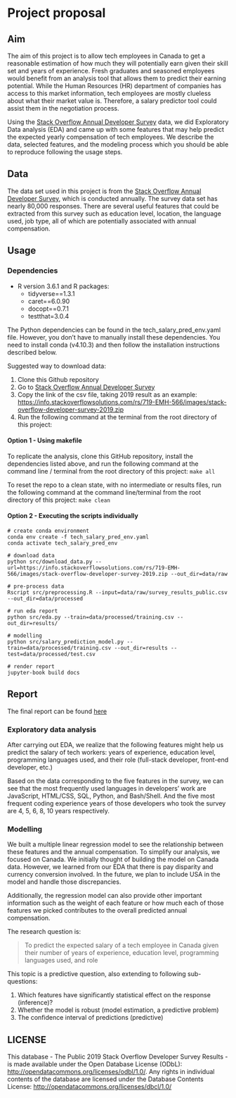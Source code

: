 # Project proposal

## Aim

The aim of this project is to allow tech employees in Canada to get a reasonable estimation of how much they will potentially earn given their skill set and years of experience. Fresh graduates and seasoned employees would benefit from an analysis tool that allows them to predict their earning potential. While the Human Resources (HR) department of companies has access to this market information, tech employees are mostly clueless about what their market value is. Therefore, a salary predictor tool could assist them in the negotiation process.

Using the [Stack Overflow Annual Developer Survey](https://insights.stackoverflow.com/survey) data, we did Exploratory Data analysis (EDA) and came up with some features that may help predict the expected yearly compensation of tech employees. We describe the data, selected features, and the modeling process which you should be able to reproduce following the usage steps.

## Data

The data set used in this project is from the [Stack Overflow Annual Developer Survey](https://insights.stackoverflow.com/survey), which is conducted annually. The survey data set has nearly 80,000 responses. There are several useful features that could be extracted from this survey such as education level, location, the language used, job type, all of which are potentially associated with annual compensation.

## Usage

### Dependencies
- R version 3.6.1 and R packages:
  - tidyverse==1.3.1
  - caret==6.0.90
  - docopt==0.7.1
  - testthat=3.0.4

The Python dependencies can be found in the tech_salary_pred_env.yaml file. However, you don’t have to manually install these dependencies. You need to install conda (v4.10.3) and then follow the installation instructions described below.

Suggested way to download data:

1. Clone this Github repository
2. Go to [Stack Overflow Annual Developer Survey](https://insights.stackoverflow.com/survey)
3. Copy the link of the csv file, taking 2019 result as an example:
   https://info.stackoverflowsolutions.com/rs/719-EMH-566/images/stack-overflow-developer-survey-2019.zip
4. Run the following command at the terminal from the root directory of this project:

#### Option 1 - Using makefile

To replicate the analysis, clone this GitHub repository, install the dependencies listed above, and run the following command at the command line / terminal from the root directory of this project: `make all`

To reset the repo to a clean state, with no intermediate or results files, run the following command at the command line/terminal from the root directory of this project: `make clean`


#### Option 2 - Executing the scripts individually

```
# create conda environment
conda env create -f tech_salary_pred_env.yaml
conda activate tech_salary_pred_env

# download data
python src/download_data.py --url=https://info.stackoverflowsolutions.com/rs/719-EMH-566/images/stack-overflow-developer-survey-2019.zip --out_dir=data/raw

# pre-process data
Rscript src/preprocessing.R --input=data/raw/survey_results_public.csv --out_dir=data/processed

# run eda report
python src/eda.py --train=data/processed/training.csv --out_dir=results/

# modelling
python src/salary_prediction_model.py --train=data/processed/training.csv --out_dir=results --test=data/processed/test.csv

# render report
jupyter-book build docs
```

## Report
The final report can be found [here](https://ubc-mds.github.io/tech_salary_predictor_canada_us/)

### Exploratory data analysis

After carrying out EDA, we realize that the following features might help us predict the salary of tech workers: years of experience, education level, programming languages used, and their role (full-stack developer, front-end developer, etc.)

Based on the data corresponding to the five features in the survey, we can see that the most frequently used languages in developers’ work are JavaScript, HTML/CSS, SQL, Python, and Bash/Shell. And the five most frequent coding experience years of those developers who took the survey are 4, 5, 6, 8, 10 years respectively. 

### Modelling

We built a multiple linear regression model to see the relationship between these features and the annual compensation.
To simplify our analysis, we focused on Canada. We initially thought of building the model on Canada data. However, we learned from our EDA that there is pay disparity and currency conversion involved. In the future, we plan to include USA in the model and handle those discrepancies.

Additionally, the regression model can also provide other important information such as the weight of each feature or how much each of those features we picked contributes to the overall predicted annual compensation.

The research question is:
> To predict the expected salary of a tech employee in Canada given their number of years of experience, education level, programming languages used, and role

This topic is a predictive question, also extending to following sub-questions:
1. Which features have significantly statistical effect on the response (inference)?
2. Whether the model is robust (model estimation, a predictive problem)
3. The confidence interval of predictions (predictive)

## LICENSE
This database - The Public 2019 Stack Overflow Developer Survey Results - is made available under the Open Database License (ODbL): http://opendatacommons.org/licenses/odbl/1.0/. Any rights in individual contents of the database are licensed under the Database Contents License: http://opendatacommons.org/licenses/dbcl/1.0/